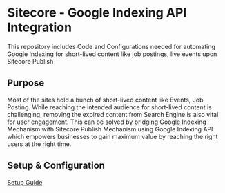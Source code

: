 # Sitecore - Google Indexing API Integration
This repository includes Code and Configurations needed for automating Google Indexing for short-lived content like job postings, live events upon Sitecore Publish

## Purpose
Most of the sites hold a bunch of short-lived content like Events, Job Posting. While reaching the intended audience for short-lived content is challenging, removing the expired content from Search Engine is also vital for user engagement. This can be solved by bridging Google Indexing Mechanism with Sitecore Publish Mechanism using Google Indexing API which empowers businesses to gain maximum value by reaching the right users at the right time.

## Setup & Configuration

[Setup Guide](https://subbu.ca/blogs/accelerating-google-indexing-with-indexing-api-on-sitecore-publish)
